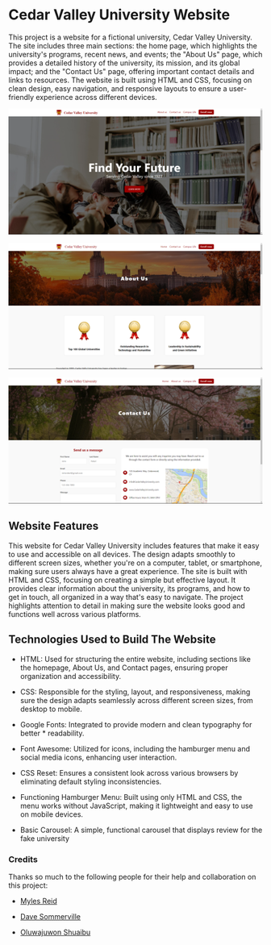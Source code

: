 # Cedar Valley University Website

This project is a website for a fictional university, Cedar Valley University.
The site includes three main sections: the home page, which highlights the
university's programs, recent news, and events; the "About Us" page, which
provides a detailed history of the university, its mission, and its global
impact; and the "Contact Us" page, offering important contact details and links 
to resources. The website is built using HTML and CSS, focusing on clean design, easy navigation, and responsive layouts to ensure a user-friendly experience across different devices.

![The home page of the website](./src/img/img.README/home-page.png)

![The about us page of the website](./src/img/img.README/about-us-page.png)

![The contact us page of the website](./src/img/img.README/contact-us-page.png)

## Website Features

This website for Cedar Valley University includes features that make it easy to use and accessible on all devices. The design adapts smoothly to different screen sizes, whether you're on a computer, tablet, or smartphone, making sure users always have a great experience. The site is built with HTML and CSS, focusing on creating a simple but effective layout. It provides clear information about the university, its programs, and how to get in touch, all organized in a way that's easy to navigate. The project highlights attention to detail in making sure the website looks good and functions well across various platforms.

## Technologies Used to Build The Website

* HTML: Used for structuring the entire website, including sections like the homepage, About Us, and Contact pages, ensuring proper organization and accessibility.

* CSS: Responsible for the styling, layout, and responsiveness, making sure the design adapts seamlessly across different screen sizes, from desktop to mobile.

* Google Fonts: Integrated to provide modern and clean typography for better * readability.

* Font Awesome: Utilized for icons, including the hamburger menu and social media icons, enhancing user interaction.

* CSS Reset: Ensures a consistent look across various browsers by eliminating default styling inconsistencies.

* Functioning Hamburger Menu: Built using only HTML and CSS, the menu works without JavaScript, making it lightweight and easy to use on mobile devices.

* Basic Carousel: A simple, functional carousel that displays review for the fake university

### Credits

Thanks so much to the following people for their help and collaboration on this project:

* [Myles Reid](https://github.com/myles-reid)

* [Dave Sommerville](https://github.com/dave-sommerville)

* [Oluwajuwon Shuaibu](https://github.com/mrshuaibu)

